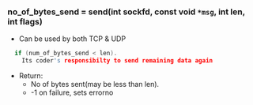 ### no_of_bytes_send = send(int sockfd, const void `*msg`, int len, int flags) 
- Can be used by both TCP & UDP
```c
  if (num_of_bytes_send < len). 
    Its coder's responsibilty to send remaining data again
```
- Return: 
  - No of bytes sent(may be less than len).  
  - -1 on failure, sets errorno
